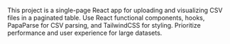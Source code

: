 <!-- Use this file to provide workspace-specific custom instructions to Copilot. For more details, visit https://code.visualstudio.com/docs/copilot/copilot-customization#_use-a-githubcopilotinstructionsmd-file -->

This project is a single-page React app for uploading and visualizing CSV files in a paginated table. Use React functional components, hooks, PapaParse for CSV parsing, and TailwindCSS for styling. Prioritize performance and user experience for large datasets.
